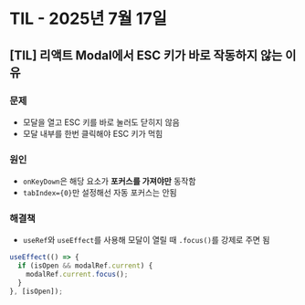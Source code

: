 # TIL - 2025년 7월 17일

## [TIL] 리액트 Modal에서 ESC 키가 바로 작동하지 않는 이유

### 문제

- 모달을 열고 ESC 키를 바로 눌러도 닫히지 않음
- 모달 내부를 한번 클릭해야 ESC 키가 먹힘

### 원인

- `onKeyDown`은 해당 요소가 **포커스를 가져야만** 동작함
- `tabIndex={0}`만 설정해선 자동 포커스는 안됨

### 해결책

- `useRef`와 `useEffect`를 사용해 모달이 열릴 때 `.focus()`를 강제로 주면 됨

```jsx
useEffect(() => {
  if (isOpen && modalRef.current) {
    modalRef.current.focus();
  }
}, [isOpen]);
```

